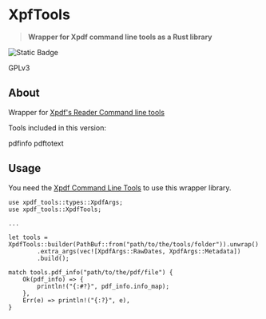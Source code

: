 # XpfTools

> **Wrapper for Xpdf command line tools as a Rust library**

![Static Badge](https://img.shields.io/badge/version-0.1.0-blue)


GPLv3

## About

Wrapper for [Xpdf's Reader Command line tools](http://www.xpdfreader.com/download.html)

Tools included in this version:

pdfinfo
pdftotext

## Usage

You need the [Xpdf Command Line Tools](http://www.xpdfreader.com/download.html) to use this wrapper library.

```
use xpdf_tools::types::XpdfArgs;
use xpdf_tools::XpdfTools;

...

let tools = XpdfTools::builder(PathBuf::from("path/to/the/tools/folder")).unwrap()
        .extra_args(vec![XpdfArgs::RawDates, XpdfArgs::Metadata])
        .build();
    
match tools.pdf_info("path/to/the/pdf/file") {
    Ok(pdf_info) => {
        println!("{:#?}", pdf_info.info_map);
    },
    Err(e) => println!("{:?}", e),
}
```

